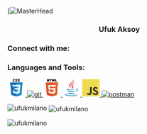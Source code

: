 [![MasterHead]([https://supersourcing.com/blog/everything-you-need-to-know-to-hire-a-salesforce-developer/](https://www.daffodilsw.com/wp-content/uploads/2020/09/banner.jpg))
<h3 align="center">Ufuk Aksoy</h3>

<h3 align="left">Connect with me:</h3>
<p align="left">
</p>

<h3 align="left">Languages and Tools:</h3>
<p align="left"> <a href="https://www.w3schools.com/css/" target="_blank" rel="noreferrer"> <img src="https://raw.githubusercontent.com/devicons/devicon/master/icons/css3/css3-original-wordmark.svg" alt="css3" width="40" height="40"/> </a> <a href="https://git-scm.com/" target="_blank" rel="noreferrer"> <img src="https://www.vectorlogo.zone/logos/git-scm/git-scm-icon.svg" alt="git" width="40" height="40"/> </a> <a href="https://www.w3.org/html/" target="_blank" rel="noreferrer"> <img src="https://raw.githubusercontent.com/devicons/devicon/master/icons/html5/html5-original-wordmark.svg" alt="html5" width="40" height="40"/> </a> <a href="https://www.java.com" target="_blank" rel="noreferrer"> <img src="https://raw.githubusercontent.com/devicons/devicon/master/icons/java/java-original.svg" alt="java" width="40" height="40"/> </a> <a href="https://developer.mozilla.org/en-US/docs/Web/JavaScript" target="_blank" rel="noreferrer"> <img src="https://raw.githubusercontent.com/devicons/devicon/master/icons/javascript/javascript-original.svg" alt="javascript" width="40" height="40"/> </a> <a href="https://postman.com" target="_blank" rel="noreferrer"> <img src="https://www.vectorlogo.zone/logos/getpostman/getpostman-icon.svg" alt="postman" width="40" height="40"/> </a> </p>

<p><img align="left" src="https://github-readme-stats.vercel.app/api/top-langs?username=ufukmilano&show_icons=true&locale=en&layout=compact" alt="ufukmilano" /></p>

<p>&nbsp;<img align="center" src="https://github-readme-stats.vercel.app/api?username=ufukmilano&show_icons=true&locale=en" alt="ufukmilano" /></p> 

<p><img align="center" src="https://github-readme-streak-stats.herokuapp.com/?user=ufukmilano&" alt="ufukmilano" /></p>
